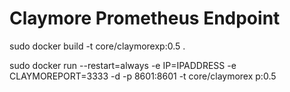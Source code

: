 # Claymore Prometheus Endpoint

sudo docker build -t core/claymorexp:0.5 .

sudo docker run --restart=always -e IP=IPADDRESS -e CLAYMOREPORT=3333 -d -p 8601:8601 -t core/claymorex
p:0.5
